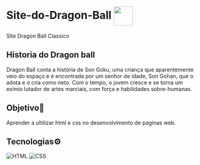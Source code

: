 <h1>
 Site-do-Dragon-Ball <img align="center" width="50px" src="https://i0.wp.com/imagensemoldes.com.br/wp-content/uploads/2020/05/Esfera-do-Drag%C3%A3o-Goku-PNG.png?fit=1024%2C1024&ssl=1"></a>
 
</h1>
 Site Dragon Ball Classico
 
 ## Historia do Dragon ball
 Dragon Ball conta a história de Son Goku, uma criança que aparentemente veio do espaço e é encontrada por um senhor de idade, Son Gohan, que o adota e o cria como neto. Com o tempo, o jovem cresce e se torna um exímio lutador de artes marciais, com força e habilidades sobre-humanas.

## Objetivo🎯
Aprender a ultilizar html e css no desenvolvimento de paginas web.
 
 ## Tecnologias⚙
 ![HTML](https://img.shields.io/badge/HTML-000?style=for-the-badge&logo=html5&logoColor=#33E7E8)
 ![CSS](https://img.shields.io/badge/CSS-000?style=for-the-badge&logo=css3&logoColor=#33E7E8)

